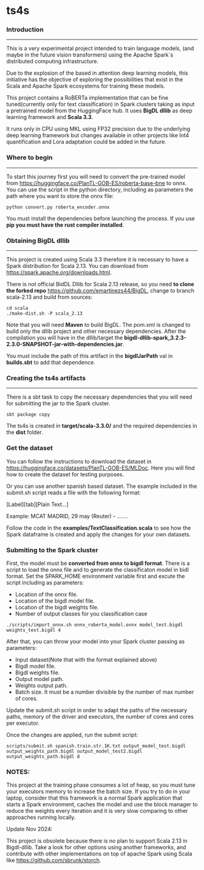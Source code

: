 # ts4s

### Introduction 
---
This is a very experimental project intended to train language models, (and maybe in the future vision transformers) using the Apache Spark´s distributed computing infrastructure.

Due to the explosion of the based in attention deep learning models, this initiative has the objective of exploring the possibilities that exist in the Scala and Apache Spark ecosystems for training these models.

This project contains a RoBERTa implementation that can be fine tuned(currently only for text classification) in Spark clusters taking as input a pretrained model from the HuggingFace hub. It uses **BigDL dllib** as deep learning framework and **Scala 3.3**.

It runs only in CPU using MKL using FP32 precision due to the underlying deep learning framework but changes available in other projects like Int4 quantification and Lora adaptation could be added in the future.

### Where to begin
---
To start this journey first you will need to convert the pre-trained model from https://huggingface.co/PlanTL-GOB-ES/roberta-base-bne to onnx. You can use the script in the python directory, including as parameters the path where you want to store the onnx file:

```
python convert.py roberta_encoder.onnx
```

You must install the dependencies before launching the process. If you use **pip you must have the rust compiler installed**.

### Obtaining BigDL dllib
---
This project is created using Scala 3.3 therefore it is necessary to have a Spark distribution for Scala 2.13. You can download from https://spark.apache.org/downloads.html.

 There is not official BidDL Dllib for Scala 2.13 release, so you need **to clone the forked repo** https://github.com/emartinezs44/BigDL, change to branch scala-2.13 and build from sources:

```
cd scala
./make-dist.sh -P scala_2.13
```

Note that you will need **Maven** to build BigDL. The pom.xml is changed to build only the dllib project and other necessary dependencies. After the compilation you will have in the dllib/target the **bigdl-dllib-spark_3.2.3-2.3.0-SNAPSHOT-jar-with-dependencies.jar**.

You must include the path of this artifact in the **bigdlJarPath** val in **builds.sbt** to add that dependence.

### Creating the ts4s artifacts
---
There is a sbt task to copy the necessary dependencies that you will need for submitting the jar to the Spark cluster.

```
sbt package copy
```
The ts4s is created in **target/scala-3.3.0/** and the required dependencies in the **dist** folder.

### Get the dataset
You can follow the instructions to download the dataset in https://huggingface.co/datasets/PlanTL-GOB-ES/MLDoc. Here you will find how to create the dataset for testing purposes.

Or you can use another spanish based dataset. The example included in the submit.sh script reads a file with the following format:

[Label][tab][Plain Text...]

Example:
MCAT	 MADRID, 29 may (Reuter) - .......

Follow the code in the **examples/TextClassification.scala** to see how the Spark dataframe is created and apply the changes for your own datasets.

### Submiting to the Spark cluster

First, the model must be **converted from onnx to bigdl format**. There is a script to load the onnx file and to generate the classificaton model in bidl format.  Set the SPARK_HOME environment variable first and excute the script including as parameters:
 - Location of the onnx file.
 - Location of the bigdl model file.
 - Location of the bigdl weights file.
 - Number of output classes for you classification case
```
./scripts/import_onnx.sh onnx_roberta_model.onnx model_test.bigdl weights_test.bigdl 4
```

After that, you can throw your model into your Spark cluster passing as parameters:
- Input dataset(Note that with the format explained above)
- Bigdl model file.
- Bigdl weights file.
- Output model path.
- Weights output path.
- Batch size. It must be a number divisible by the number of max number of cores.

Update the submit.sh script in order to adapt the paths of the necessary paths, memory of the driver and executors, the number of cores and cores per executor.

Once the changes are applied, run the submit script:

```
scripts/submit.sh spanish.train.str.1K.txt output_model_test.bigdl output_weights_path.bigdl output_model_test2.bigdl output_weights_path.bigdl 8
```

### NOTES:

This project at the training phase consumes a lot of heap, so you must tune your executors memory to increase the batch size. If you try to do in your laptop, consider that this framework is a normal Spark application that starts a Spark environment, caches the model and use the block manager to reduce the weights every iteration and it is very slow comparing to other approaches running locally. 

Update Nov 2024:

This project is obsolete because there is no plan to support Scala 2.13 in Bigdl-dllib. Take a look for other options using another frameworks, and contribute with other implementations on top of apache Spark using Scala like https://github.com/sbrunk/storch.
